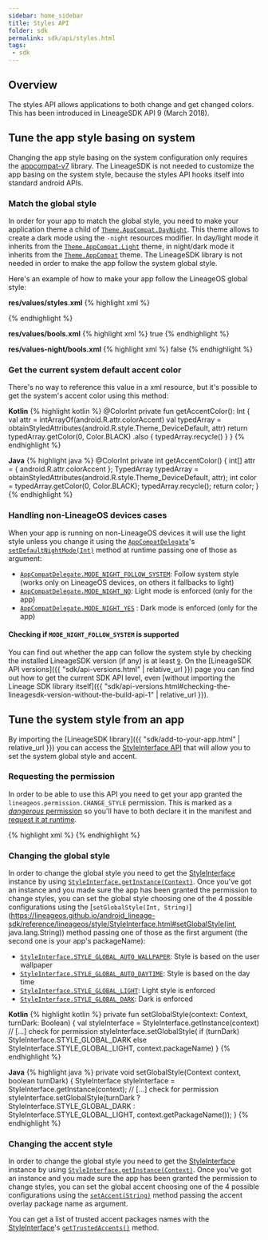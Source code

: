 ```yaml
---
sidebar: home_sidebar
title: Styles API
folder: sdk
permalink: sdk/api/styles.html
tags:
 - sdk
---
```


## Overview

The styles API allows applications to both change and get changed colors. This has been introduced in LineageSDK API 9 (March 2018).

## Tune the app style basing on system

Changing the app style basing on the system configuration only requires the [appcompat-v7](https://developer.android.com/topic/libraries/support-library/packages.html#v7-appcompat) library.
The LineageSDK is not needed to customize the app basing on the system style, because the styles API hooks itself into standard android APIs.

### Match the global style

In order for your app to match the global style, you need to make your application theme a child of [`Theme.AppCompat.DayNight`](https://developer.android.com/reference/android/support/v7/appcompat/R.style.html#Theme_AppCompat_DayNight).
This theme allows to create a dark mode using the `-night` resources modifier. In day/light mode it inherits from the
[`Theme.AppCompat.Light`](https://developer.android.com/reference/android/support/v7/appcompat/R.style.html#Theme_AppCompat_Theme_AppCompat_Light) theme,
in night/dark mode it inherits from the [`Theme.AppCompat`](https://developer.android.com/reference/android/support/v7/appcompat/R.style.html#Theme_AppCompat_Theme_AppCompat) theme.
The LineageSDK library is not needed in order to make the app follow the system global style.

Here's an example of how to make your app follow the LineageOS global style:

**res/values/styles.xml**
{% highlight xml %}
<style name="AppTheme" parent="Theme.AppCompat.DayNight">
    <!-- Use the light statusbar only when in day/light mode -->
    <item name="android:windowLightStatusBar">@bool/is_theme_light</item>
</style>
{% endhighlight %}

**res/values/bools.xml**
{% highlight xml %}
<bool name="is_theme_light">true</bool>
{% endhighlight %}

**res/values-night/bools.xml**
{% highlight xml %}
<bool name="is_theme_light">false</bool>
{% endhighlight %}

### Get the current system default accent color

There's no way to reference this value in a xml resource, but it's possible to get the system's
accent color using this method:

**Kotlin**
{% highlight kotlin %}
@ColorInt
private fun getAccentColor(): Int {
    val attr = intArrayOf(android.R.attr.colorAccent)
    val typedArray = obtainStyledAttributes(android.R.style.Theme_DeviceDefault, attr)
    return typedArray.getColor(0, Color.BLACK)
            .also { typedArray.recycle() }
}
{% endhighlight %}

**Java**
{% highlight java %}
@ColorInt
private int getAccentColor() {
    int[] attr = { android.R.attr.colorAccent };
    TypedArray typedArray = obtainStyledAttributes(android.R.style.Theme_DeviceDefault, attr);
    int color = typedArray.getColor(0, Color.BLACK);
    typedArray.recycle();
    return color;
}
{% endhighlight %}

### Handling non-LineageOS devices cases

When your app is running on non-LineageOS devices it will use the light style unless you
change it using the [`AppCompatDelegate`](https://developer.android.com/reference/android/support/v7/app/AppCompatDelegate.html)'s
[`setDefaultNightMode(Int)`](https://developer.android.com/reference/android/support/v7/app/AppCompatDelegate.html#setDefaultNightMode(int)) method at runtime passing
one of those as argument:
  - [`AppCompatDelegate.MODE_NIGHT_FOLLOW_SYSTEM`]((https://developer.android.com/reference/android/support/v7/app/AppCompatDelegate.html#MODE_NIGHT_FOLLOW_SYSTEM)): Follow system style (works only on LineageOS devices, on others it fallbacks to light)
  - [`AppCompatDelegate.MODE_NIGHT_NO`](https://developer.android.com/reference/android/support/v7/app/AppCompatDelegate.html#MODE_NIGHT_NO): Light mode is enforced (only for the app)
  - [`AppCompatDelegate.MODE_NIGHT_YES`]((https://developer.android.com/reference/android/support/v7/app/AppCompatDelegate.html#MODE_NIGHT_YES)) : Dark mode is enforced (only for the app)

#### Checking if `MODE_NIGHT_FOLLOW_SYSTEM` is supported

You can find out whether the app can follow the system style by checking the installed LineageSDK version (if any) is at least
[`9`](https://lineageos.github.io/android_lineage-sdk/reference/lineageos/os/Build.LINEAGE_VERSION_CODES.html#ILAMA).
On the [LineageSDK API versions]({{ "sdk/api-versions.html" | relative_url }}) page you can find out how to get the current SDK API level, even
[without importing the Lineage SDK library itself]({{ "sdk/api-versions.html#checking-the-lineagesdk-version-without-the-build-api-1" | relative_url }}).

## Tune the system style from an app

By importing the [LineageSDK library]({{ "sdk/add-to-your-app.html" | relative_url }}) you can access
the [StyleInterface API](https://lineageos.github.io/android_lineage-sdk/reference/lineageos/style/StyleInterface.html) that will allow you to set the system global style and accent.

### Requesting the permission

In order to be able to use this API you need to get your app granted the `lineageos.permission.CHANGE_STYLE` permission.
This is marked as a [_dangerous_ permission](https://developer.android.com/guide/topics/permissions/overview.html#dangerous_permissions)
so you'll have to both declare it in the manifest and [request it at runtime](https://developer.android.com/training/permissions/requesting.html#make-the-request).

{% highlight xml %}
<uses-permission android:name="lineageos.permission.CHANGE_STYLE" />
{% endhighlight %}

### Changing the global style

In order to change the global style you need to get the [StyleInterface](https://lineageos.github.io/android_lineage-sdk/reference/lineageos/style/StyleInterface.html) instance by using [`StyleInterface.getInstance(Context)`](https://lineageos.github.io/android_lineage-sdk/reference/lineageos/style/StyleInterface.html#getInstance(android.content.Context)).
Once you've got an instance and you made sure the app has been granted the permission to change styles,
you can set the global style choosing one of the 4 possible configurations using the [`setGlobalStyle(Int, String)`](https://lineageos.github.io/android_lineage-sdk/reference/lineageos/style/StyleInterface.html#setGlobalStyle(int, java.lang.String))
method passing one of those as the first argument (the second one is your app's packageName):

  - [`StyleInterface.STYLE_GLOBAL_AUTO_WALLPAPER`](https://lineageos.github.io/android_lineage-sdk/reference/lineageos/style/StyleInterface.html#STYLE_GLOBAL_AUTO_WALLPAPER): Style is based on the user wallpaper
  - [`StyleInterface.STYLE_GLOBAL_AUTO_DAYTIME`](https://lineageos.github.io/android_lineage-sdk/reference/lineageos/style/StyleInterface.html#STYLE_GLOBAL_AUTO_DAYTIME): Style is based on the day time
  - [`StyleInterface.STYLE_GLOBAL_LIGHT`](https://lineageos.github.io/android_lineage-sdk/reference/lineageos/style/StyleInterface.html#STYLE_GLOBAL_LIGHT): Light style is enforced
  - [`StyleInterface.STYLE_GLOBAL_DARK`](https://lineageos.github.io/android_lineage-sdk/reference/lineageos/style/StyleInterface.html#STYLE_GLOBAL_DARK): Dark is enforced

**Kotlin**
{% highlight kotlin %}
private fun setGlobalStyle(context: Context, turnDark: Boolean) {
    val styleInterface = StyleInterface.getInstance(context)
    // [...] check for permission
    styleInterface.setGlobalStyle(
            if (turnDark) StyleInterface.STYLE_GLOBAL_DARK
            else StyleInterface.STYLE_GLOBAL_LIGHT,
            context.packageName)
}
{% endhighlight %}

**Java**
{% highlight java %}
private void setGlobalStyle(Context context, boolean turnDark) {
    StyleInterface styleInterface = StyleInterface.getInstance(context);
    // [...] check for permission
    styleInterface.setGlobalStyle(turnDark ?
            StyleInterface.STYLE_GLOBAL_DARK : StyleInterface.STYLE_GLOBAL_LIGHT,
            context.getPackageName());
}
{% endhighlight %}

### Changing the accent style

In order to change the global style you need to get the [StyleInterface](https://lineageos.github.io/android_lineage-sdk/reference/lineageos/style/StyleInterface.html) instance by using [`StyleInterface.getInstance(Context)`](https://lineageos.github.io/android_lineage-sdk/reference/lineageos/style/StyleInterface.html#getInstance(android.content.Context)).
Once you've got an instance and you made sure the app has been granted the permission to change styles,
you can set the global accent choosing one of the 4 possible configurations using the [`setAccent(String)`](https://lineageos.github.io/android_lineage-sdk/reference/lineageos/style/StyleInterface.html#setAccent(java.lang.String))
method passing the accent overlay package name as argument.

You can get a list of trusted accent packages names with the [StyleInterface](https://lineageos.github.io/android_lineage-sdk/reference/lineageos/style/StyleInterface.html)'s [`getTrustedAccents()`](https://lineageos.github.io/android_lineage-sdk/reference/lineageos/style/StyleInterface.html#getTrustedAccents()) method.
